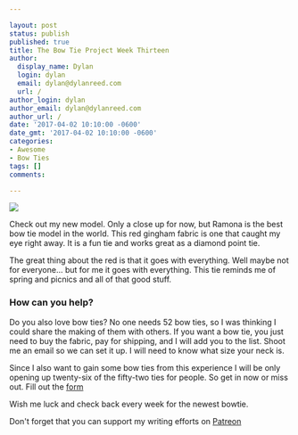 ```yaml
---

layout: post
status: publish
published: true
title: The Bow Tie Project Week Thirteen
author:
  display_name: Dylan
  login: dylan
  email: dylan@dylanreed.com
  url: /
author_login: dylan
author_email: dylan@dylanreed.com
author_url: /
date: '2017-04-02 10:10:00 -0600'
date_gmt: '2017-04-02 10:10:00 -0600'
categories:
- Awesome
- Bow Ties
tags: []
comments:

---
```


![](https://raw.githubusercontent.com/dylanreed/dylanreed.com/gh-pages/Images/Bowtie-week-13.jpg)

Check out my new model. Only a close up for now, but Ramona is the best bow tie model in the world. This red gingham fabric is one that caught my eye right away. It is a fun tie and works great as a diamond point tie. 

The great thing about the red is that it goes with everything. Well maybe not for everyone... but for me it goes with everything. This tie reminds me of spring and picnics and all of that good stuff. 

<h3>How can you help?</h3>

Do you also love bow ties? No one needs 52 bow ties, so I was thinking I could share the making of them with others. If you want a bow tie, you just need to buy the fabric, pay for shipping,  and I will add you to the list. Shoot me an email so we can set it up. I will need to know what size your neck is. 

Since I also want to gain some bow ties from this experience I will be only opening up twenty-six of the fifty-two ties for people. So get in now or miss out. Fill out the [form](http://dylan.la/2j1ogU3)

Wish me luck and check back every week for the newest bowtie.

Don't forget that you can support my writing efforts on [Patreon](https://www.patreon.com/dylanreed)




